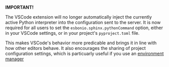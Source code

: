 **IMPORTANT!**

The VSCode extension will no longer automatically inject the currently active Python interpreter into the configuration sent to the server.
It is now required for all users to set the `esbonio.sphinx.pythonCommand` option, either in your VSCode settings, or in your project's `pyproject.toml` file.

This makes VSCode's behavior more predicable and brings it in line with how other editors behave.
It also encourages the sharing of project configuration settings, which is particuarly useful if you use an [environment manager](https://docs.esbon.io/en/latest/lsp/howto/use-esbonio-with.html)
